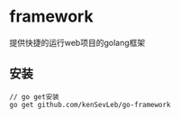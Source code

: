 # framework
提供快捷的运行web项目的golang框架

## 安装
```
// go get安装
go get github.com/kenSevLeb/go-framework
```